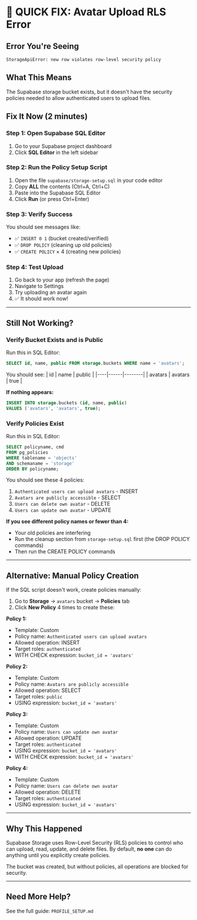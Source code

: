 # 🚨 QUICK FIX: Avatar Upload RLS Error

## Error You're Seeing
```
StorageApiError: new row violates row-level security policy
```

## What This Means
The Supabase storage bucket exists, but it doesn't have the security policies needed to allow authenticated users to upload files.

## Fix It Now (2 minutes)

### Step 1: Open Supabase SQL Editor
1. Go to your Supabase project dashboard
2. Click **SQL Editor** in the left sidebar

### Step 2: Run the Policy Setup Script
1. Open the file `supabase/storage-setup.sql` in your code editor
2. Copy **ALL** the contents (Ctrl+A, Ctrl+C)
3. Paste into the Supabase SQL Editor
4. Click **Run** (or press Ctrl+Enter)

### Step 3: Verify Success
You should see messages like:
- ✅ `INSERT 0 1` (bucket created/verified)
- ✅ `DROP POLICY` (cleaning up old policies)
- ✅ `CREATE POLICY` × 4 (creating new policies)

### Step 4: Test Upload
1. Go back to your app (refresh the page)
2. Navigate to Settings
3. Try uploading an avatar again
4. ✅ It should work now!

---

## Still Not Working?

### Verify Bucket Exists and is Public
Run this in SQL Editor:
```sql
SELECT id, name, public FROM storage.buckets WHERE name = 'avatars';
```

You should see:
| id | name | public |
|----|------|--------|
| avatars | avatars | true |

**If nothing appears:**
```sql
INSERT INTO storage.buckets (id, name, public) 
VALUES ('avatars', 'avatars', true);
```

### Verify Policies Exist
Run this in SQL Editor:
```sql
SELECT policyname, cmd 
FROM pg_policies 
WHERE tablename = 'objects' 
AND schemaname = 'storage'
ORDER BY policyname;
```

You should see these 4 policies:
1. `Authenticated users can upload avatars` - INSERT
2. `Avatars are publicly accessible` - SELECT
3. `Users can delete own avatar` - DELETE
4. `Users can update own avatar` - UPDATE

**If you see different policy names or fewer than 4:**
- Your old policies are interfering
- Run the cleanup section from `storage-setup.sql` first (the DROP POLICY commands)
- Then run the CREATE POLICY commands

---

## Alternative: Manual Policy Creation

If the SQL script doesn't work, create policies manually:

1. Go to **Storage** → `avatars` bucket → **Policies** tab
2. Click **New Policy** 4 times to create these:

**Policy 1:**
- Template: Custom
- Policy name: `Authenticated users can upload avatars`
- Allowed operation: INSERT
- Target roles: `authenticated`
- WITH CHECK expression: `bucket_id = 'avatars'`

**Policy 2:**
- Template: Custom
- Policy name: `Avatars are publicly accessible`
- Allowed operation: SELECT
- Target roles: `public`
- USING expression: `bucket_id = 'avatars'`

**Policy 3:**
- Template: Custom
- Policy name: `Users can update own avatar`
- Allowed operation: UPDATE
- Target roles: `authenticated`
- USING expression: `bucket_id = 'avatars'`
- WITH CHECK expression: `bucket_id = 'avatars'`

**Policy 4:**
- Template: Custom
- Policy name: `Users can delete own avatar`
- Allowed operation: DELETE
- Target roles: `authenticated`
- USING expression: `bucket_id = 'avatars'`

---

## Why This Happened

Supabase Storage uses Row-Level Security (RLS) policies to control who can upload, read, update, and delete files. By default, **no one** can do anything until you explicitly create policies.

The bucket was created, but without policies, all operations are blocked for security.

---

## Need More Help?

See the full guide: `PROFILE_SETUP.md`


